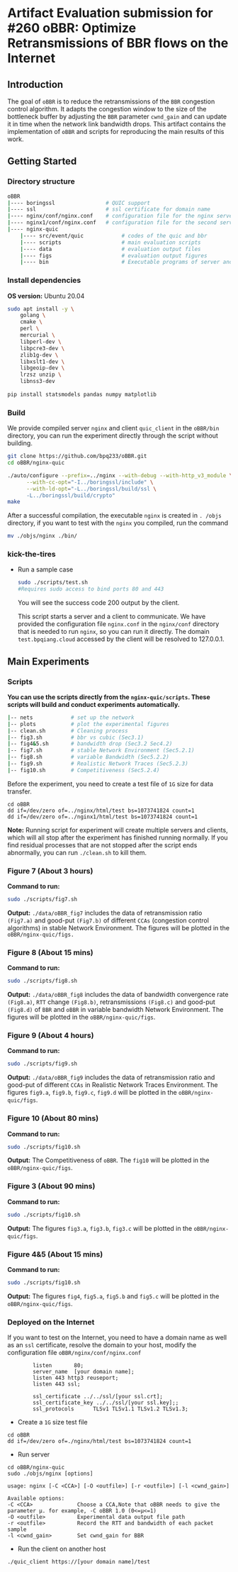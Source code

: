 # Artifact Evaluation submission for #260 oBBR: Optimize Retransmissions of BBR flows on the Internet

## Introduction

The goal of `oBBR` is to reduce the retransmissions of the `BBR` congestion control algorithm. It adapts the congestion window to the size of the bottleneck buffer by adjusting the `BBR` parameter `cwnd_gain` and can update it in time when the network link bandwidth drops. This artifact contains the implementation of `oBBR` and scripts for reproducing the main results of this work.

## Getting Started

### Directory structure

```sh
oBBR
|---- boringssl                # QUIC support
|---- ssl                      # ssl certificate for domain name
|---- nginx/conf/nginx.conf    # configuration file for the nginx server
|---- nginx1/conf/nginx.conf   # configuration file for the second server
|---- nginx-quic                  
    |---- src/event/quic            # codes of the quic and bbr
    |---- scripts                   # main evaluation scripts
    |---- data                      # evaluation output files
    |---- figs                      # evaluation output figures
    |---- bin                       # Executable programs of server and client
```

### Install dependencies

**OS version:** Ubuntu 20.04

```sh
sudo apt install -y \
    golang \
    cmake \
    perl \
    mercurial \
    libperl-dev \
    libpcre3-dev \
    zlib1g-dev \
    libxslt1-dev \
    libgeoip-dev \
    lrzsz unzip \
    libnss3-dev
    
pip install statsmodels pandas numpy matplotlib
```

### Build

We provide compiled server `nginx` and client `quic_client` in the `oBBR/bin` directory, you can run the experiment directly through the script without building.

```sh
git clone https://github.com/bpq233/oBBR.git
cd oBBR/nginx-quic

./auto/configure --prefix=../nginx --with-debug --with-http_v3_module \
      --with-cc-opt="-I../boringssl/include" \
      --with-ld-opt="-L../boringssl/build/ssl \
      -L../boringssl/build/crypto"
make
```

After a successful compilation, the executable `nginx` is created in `. /objs` directory, if you want to test with the `nginx` you compiled, run the command

```sh
mv ./objs/nginx ./bin/
```

### kick-the-tires

- Run a sample case

  ```sh
  sudo ./scripts/test.sh
  #Requires sudo access to bind ports 80 and 443
  ```

  You will see the success code 200 output by the client.

  This script starts a server and a client to communicate. We have provided the configuration file `nginx.conf` in the `nginx/conf` directory that is needed to run `nginx`, so you can run it directly. The domain `test.bpqiang.cloud` accessed by the client will be resolved to 127.0.0.1.

## Main Experiments 

### Scripts

**You can use the scripts directly from the `nginx-quic/scripts`. These scripts will build and conduct experiments automatically.**

```sh
|-- nets            # set up the network
|-- plots           # plot the experimental figures
|-- clean.sh        # Cleaning process
|-- fig3.sh         # bbr vs cubic (Sec3.1)
|-- fig4&5.sh       # bandwidth drop (Sec3.2 Sec4.2)
|-- fig7.sh         # stable Network Environment (Sec5.2.1)
|-- fig8.sh         # variable Bandwidth (Sec5.2.2)
|-- fig9.sh         # Realistic Network Traces (Sec5.2.3)
|-- fig10.sh        # Competitiveness (Sec5.2.4)
```

Before the experiment, you need to create a test file of `1G` size for data transfer.

```
cd oBBR
dd if=/dev/zero of=../nginx/html/test bs=1073741824 count=1
dd if=/dev/zero of=../nginx1/html/test bs=1073741824 count=1
```

**Note:** Running script for experiment will create multiple servers and clients, which will all stop after the experiment has finished running normally. If you find residual processes that are not stopped after the script ends abnormally, you can run `./clean.sh` to kill them.

### Figure 7 (About 3 hours)

**Command to run:**

```sh
sudo ./scripts/fig7.sh  
```

**Output:** `./data/oBBR_fig7` includes the data of retransmission ratio ` (Fig7.a)` and good-put `(Fig7.b)` of  different `CCAs` (congestion control algorithms) in stable Network Environment. The figures will be plotted in the `oBBR/nginx-quic/figs.`

### Figure 8 (About 15 mins)

**Command to run:**

```sh
sudo ./scripts/fig8.sh  
```

**Output:** `./data/oBBR_fig8` includes the data of bandwidth convergence rate `(Fig8.a)`, `RTT` change `(Fig8.b)`, retransmissions `(Fig8.c)` and good-put `(Fig8.d)` of  `BBR` and `oBBR` in  variable bandwidth Network Environment. The figures will be plotted in the `oBBR/nginx-quic/figs`.

### Figure 9 (About 4 hours)

**Command to run:**

```sh
sudo ./scripts/fig9.sh  
```

**Output:** `./data/oBBR_fig9` includes the data of retransmission ratio and good-put of  different `CCAs` in  Realistic Network Traces Environment. The figures `fig9.a`, `fig9.b`, `fig9.c`, `fig9.d` will be plotted in the `oBBR/nginx-quic/figs`.

### Figure 10 (About 80 mins)

**Command to run:**

```sh
sudo ./scripts/fig10.sh 
```

**Output:** The Competitiveness of `oBBR`. The `fig10` will be plotted in the `oBBR/nginx-quic/figs`.

### Figure 3 (About 90 mins)

**Command to run:**

```sh
sudo ./scripts/fig10.sh 
```

**Output:** The figures `fig3.a`, `fig3.b`, `fig3.c` will be plotted in the `oBBR/nginx-quic/figs`.

### Figure 4&5 (About 15 mins)

**Command to run:**

```sh
sudo ./scripts/fig10.sh 
```

**Output:** The figures `fig4`, `fig5.a`, `fig5.b` and `fig5.c` will be plotted in the `oBBR/nginx-quic/figs`.

### Deployed on the Internet

If you want to test on the Internet, you need to have a domain name as well as an `ssl` certificate, resolve the domain to your host, modify the configuration file `oBBR/nginx/conf/nginx.conf`

```
        listen       80;
        server_name  [your domain name];
        listen 443 http3 reuseport;
        listen 443 ssl;

        ssl_certificate ../../ssl/[your ssl.crt];
        ssl_certificate_key ../../ssl/[your ssl.key];;
        ssl_protocols      TLSv1 TLSv1.1 TLSv1.2 TLSv1.3;
```

- Create a `1G` size test file

```
cd oBBR
dd if=/dev/zero of=./nginx/html/test bs=1073741824 count=1
```

- Run server

```
cd oBBR/nginx-quic
sudo ./objs/nginx [options]

usage: nginx [-C <CCA>] [-O <outfile>] [-r <outfile>] [-l <cwnd_gain>]

Available options:
-C <CCA>              Choose a CCA,Note that oBBR needs to give the parameter μ. for example, -C oBBR 1.0 (0<=μ<=1)
-O <outfile>          Experimental data output file path
-r <outfile>          Record the RTT and bandwidth of each packet sample
-l <cwnd_gain>        Set cwnd_gain for BBR
```

- Run the client on another host

```
./quic_client https://[your domain name]/test
```